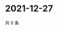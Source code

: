 # 2021-12-27

共 0 条

<!-- BEGIN WEIBO -->
<!-- 最后更新时间 Mon Dec 27 2021 10:03:03 GMT+0800 (China Standard Time) -->

<!-- END WEIBO -->
